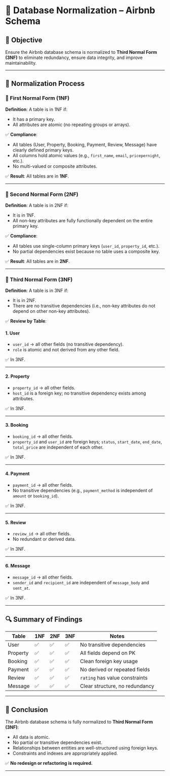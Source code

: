 # 🧮 Database Normalization – Airbnb Schema

## 🎯 Objective

Ensure the Airbnb database schema is normalized to **Third Normal Form (3NF)** to eliminate redundancy, ensure data integrity, and improve maintainability.

---

## 🧩 Normalization Process

### 📗 First Normal Form (1NF)
**Definition**: A table is in 1NF if:
- It has a primary key.
- All attributes are atomic (no repeating groups or arrays).

✅ **Compliance**:
- All tables (User, Property, Booking, Payment, Review, Message) have clearly defined primary keys.
- All columns hold atomic values (e.g., `first_name`, `email`, `pricepernight`, etc.).
- No multi-valued or composite attributes.

✅ **Result**: All tables are in **1NF**.

---

### 📘 Second Normal Form (2NF)
**Definition**: A table is in 2NF if:
- It is in 1NF.
- All non-key attributes are fully functionally dependent on the entire primary key.

✅ **Compliance**:
- All tables use single-column primary keys (`user_id`, `property_id`, etc.).
- No partial dependencies exist because no table uses a composite key.

✅ **Result**: All tables are in **2NF**.

---

### 📙 Third Normal Form (3NF)
**Definition**: A table is in 3NF if:
- It is in 2NF.
- There are no transitive dependencies (i.e., non-key attributes do not depend on other non-key attributes).

✅ **Review by Table**:

#### 1. **User**
- `user_id` → all other fields (no transitive dependency).
- `role` is atomic and not derived from any other field.

✅ In 3NF.

---

#### 2. **Property**
- `property_id` → all other fields.
- `host_id` is a foreign key; no transitive dependency exists among attributes.

✅ In 3NF.

---

#### 3. **Booking**
- `booking_id` → all other fields.
- `property_id` and `user_id` are foreign keys; `status`, `start_date`, `end_date`, `total_price` are independent of each other.

✅ In 3NF.

---

#### 4. **Payment**
- `payment_id` → all other fields.
- No transitive dependencies (e.g., `payment_method` is independent of `amount` or `booking_id`).

✅ In 3NF.

---

#### 5. **Review**
- `review_id` → all other fields.
- No redundant or derived data.

✅ In 3NF.

---

#### 6. **Message**
- `message_id` → all other fields.
- `sender_id` and `recipient_id` are independent of `message_body` and `sent_at`.

✅ In 3NF.

---

## 🔍 Summary of Findings

| Table     | 1NF | 2NF | 3NF | Notes                         |
|-----------|-----|-----|-----|-------------------------------|
| User      | ✅  | ✅  | ✅  | No transitive dependencies     |
| Property  | ✅  | ✅  | ✅  | All fields depend on PK        |
| Booking   | ✅  | ✅  | ✅  | Clean foreign key usage        |
| Payment   | ✅  | ✅  | ✅  | No derived or repeated fields  |
| Review    | ✅  | ✅  | ✅  | `rating` has value constraints |
| Message   | ✅  | ✅  | ✅  | Clear structure, no redundancy |

---

## 🧼 Conclusion

The Airbnb database schema is fully normalized to **Third Normal Form (3NF)**:
- All data is atomic.
- No partial or transitive dependencies exist.
- Relationships between entities are well-structured using foreign keys.
- Constraints and indexes are appropriately applied.

✅ **No redesign or refactoring is required.**

---


